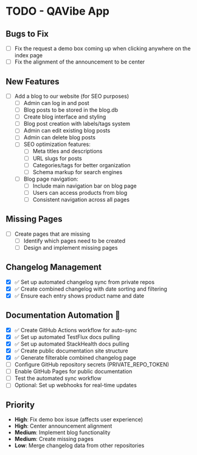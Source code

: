 # TODO - QAVibe App

## Bugs to Fix
- [ ] Fix the request a demo box coming up when clicking anywhere on the index page
- [ ] Fix the alignment of the announcement to be center

## New Features
- [ ] Add a blog to our website (for SEO purposes)
  - [ ] Admin can log in and post
  - [ ] Blog posts to be stored in the blog.db
  - [ ] Create blog interface and styling
  - [ ] Blog post creation with labels/tags system
  - [ ] Admin can edit existing blog posts
  - [ ] Admin can delete blog posts
  - [ ] SEO optimization features:
    - [ ] Meta titles and descriptions
    - [ ] URL slugs for posts
    - [ ] Categories/tags for better organization
    - [ ] Schema markup for search engines
  - [ ] Blog page navigation:
    - [ ] Include main navigation bar on blog page
    - [ ] Users can access products from blog
    - [ ] Consistent navigation across all pages

## Missing Pages
- [ ] Create pages that are missing
  - [ ] Identify which pages need to be created
  - [ ] Design and implement missing pages

## Changelog Management
- [x] ✅ Set up automated changelog sync from private repos
- [x] ✅ Create combined changelog with date sorting and filtering
- [x] ✅ Ensure each entry shows product name and date

## Documentation Automation 🚀
- [x] ✅ Create GitHub Actions workflow for auto-sync
- [x] ✅ Set up automated TestFlux docs pulling
- [x] ✅ Set up automated StackHealth docs pulling  
- [x] ✅ Create public documentation site structure
- [x] ✅ Generate filterable combined changelog page
- [ ] Configure GitHub repository secrets (PRIVATE_REPO_TOKEN)
- [ ] Enable GitHub Pages for public documentation
- [ ] Test the automated sync workflow
- [ ] Optional: Set up webhooks for real-time updates

## Priority
- **High**: Fix demo box issue (affects user experience)
- **High**: Center announcement alignment 
- **Medium**: Implement blog functionality
- **Medium**: Create missing pages
- **Low**: Merge changelog data from other repositories